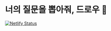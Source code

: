 # 너의 질문을 뽑아줘, 드로우 🎲

[![Netlify Status](https://api.netlify.com/api/v1/badges/6efeedd7-f6fa-442b-82d4-632e85765f62/deploy-status)](https://app.netlify.com/sites/draw-nexters/deploys)
